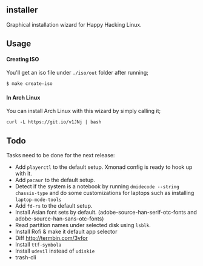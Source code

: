 ## installer

Graphical installation wizard for Happy Hacking Linux.

## Usage

#### Creating ISO

You'll get an iso file under `./iso/out` folder after running;

```bash
$ make create-iso
```

#### In Arch Linux

You can install Arch Linux with this wizard by simply calling it;

```
curl -L https://git.io/v1JNj | bash
```

## Todo

Tasks need to be done for the next release:

* Add `playerctl` to the default setup. Xmonad config is ready to hook up with it.
* Add `pacaur` to the default setup.
* Detect if the system is a notebook by running `dmidecode --string chassis-type` and do some customizations for laptops such as installing `laptop-mode-tools`
* Add `fd-rs` to the default setup.
* Install Asian font sets by default. (adobe-source-han-serif-otc-fonts and adobe-source-han-sans-otc-fonts)
* Read partition names under selected disk using `lsblk`. 
* Install Rofi & make it default app selector
* Diff http://termbin.com/3vfor
* Install `ttf-symbola` 
* Install `udevil` instead of `udiskie`
* trash-cli
